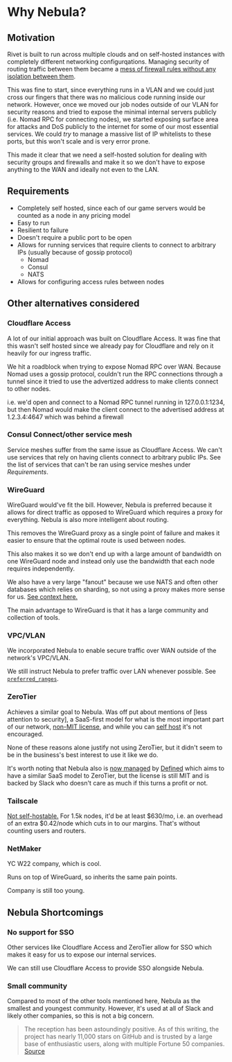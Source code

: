 # Why Nebula?

## Motivation

Rivet is built to run across multiple clouds and on self-hosted instances with completely different networking configurqations. Managing security of routing traffic between them became a [mess of firewall rules without any isolation between them](https://github.com/rivet-gg/backend/blob/nathan/saltstack/tf/infra/firewall_pools.tf).

This was fine to start, since everything runs in a VLAN and we could just cross our fingers that there was no malicious code running inside our network. However, once we moved our job nodes outside of our VLAN for security reasons and tried to expose the minimal internal servers publicly (i.e. Nomad RPC for connecting nodes), we started exposing surface area for attacks and DoS publicly to the internet for some of our most essential services. We could *try* to manage a massive list of IP whitelists to these ports, but this won't scale and is very error prone.

This made it clear that we need a self-hosted solution for dealing with security groups and firewalls and make it so we don't have to expose anything to the WAN and ideally not even to the LAN.

## Requirements

- Completely self hosted, since each of our game servers would be counted as a node in any pricing model
- Easy to run
- Resilient to failure
- Doesn't require a public port to be open
- Allows for running services that require clients to connect to arbitrary IPs (usually because of gossip protocol)
	- Nomad
	- Consul
	- NATS
- Allows for configuring access rules between nodes

## Other alternatives considered

### Cloudflare Access

A lot of our initial approach was built on Cloudflare Access. It was fine that this wasn't self hosted since we already pay for Cloudflare and rely on it heavily for our ingress traffic.

We hit a roadblock when trying to expose Nomad RPC over WAN. Because Nomad uses a gossip protocol, couldn't run the RPC connections through a tunnel since it tried to use the advertized address to make clients connect to other nodes.

i.e. we'd open and connect to a Nomad RPC tunnel running in 127.0.0.1:1234, but then Nomad would make the client connect to the advertised address at 1.2.3.4:4647 which was behind a firewall

### Consul Connect/other service mesh

Service meshes suffer from the same issue as Cloudflare Access. We can't use services that rely on having clients connect to arbitrary public IPs. See the list of services that can't be ran using service meshes under *Requirements*.

### WireGuard

WireGuard would've fit the bill. However, Nebula is preferred because it allows for direct traffic as opposed to WireGuard which requires a proxy for everything. Nebula is also more intelligent about routing.

This removes the WireGuard proxy as a single point of failure and makes it easier to ensure that the optimal route is used between nodes.

This also makes it so we don't end up with a large amount of bandwidth on one WireGuard node and instead only use the bandwidth that each node requires independently.

We also have a very large "fanout" because we use NATS and often other databases which relies on sharding, so not using a proxy makes more sense for us. [See context here.](https://youtu.be/qy2cgqglt3o?t=1305)

The main advantage to WireGuard is that it has a large community and collection of tools.

### VPC/VLAN

We incorporated Nebula to enable secure traffic over WAN outside of the network's VPC/VLAN.

We still instruct Nebula to prefer traffic over LAN whenever possible. See [`preferred_ranges`](https://nebula.defined.net/docs/config/preferred-ranges/).

### ZeroTier

Achieves a similar goal to Nebula. Was off put about mentions of [less attention to security], a SaaS-first model for what is the most important part of our network, [non-MIT license](https://github.com/zerotier/ZeroTierOne/blob/master/LICENSE.txt), and while you can [self host](https://docs.zerotier.com/self-hosting/network-controllers/) it's not encouraged.

None of these reasons alone justify not using ZeroTier, but it didn't seem to be in the business's best interest to use it like we do.

It's worth noting that Nebula also is [now managed](https://www.defined.net/blog/open-for-business/) by [Defined](https://www.defined.net/) which aims to have a similar SaaS model to ZeroTier, but the license is still MIT and is backed by Slack who doesn't care as much if this turns a profit or not.

### Tailscale

[Not self-hostable.](https://tailscale.com/pricing/) For 1.5k nodes, it'd be at least $630/mo, i.e. an overhead of an extra $0.42/node which cuts in to our margins. That's without counting users and routers.

### NetMaker

YC W22 company, which is cool.

Runs on top of WireGuard, so inherits the same pain points.

Company is still too young.

## Nebula Shortcomings

### No support for SSO

Other services like Cloudflare Access and ZeroTier allow for SSO which makes it easy for us to expose our internal services.

We can still use Cloudflare Access to provide SSO alongside Nebula.

### Small community

Compared to most of the other tools mentioned here, Nebula as the smallest and youngest community. However, it's used at all of Slack and likely other companies, so this is not a big concern.

> The reception has been astoundingly positive. As of this writing, the project has nearly 11,000 stars on GitHub and is trusted by a large base of enthusiastic users, along with multiple Fortune 50 companies.
> [Source](https://www.defined.net/blog/open-for-business/#user-content-fn-0)

